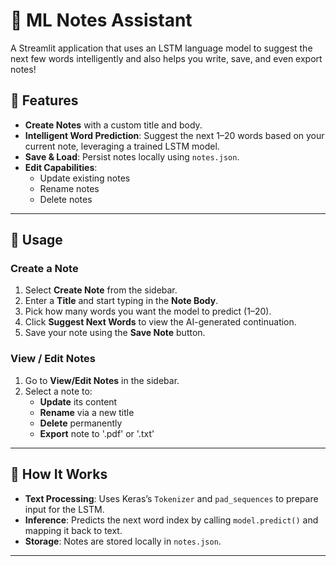 # 🧠 ML Notes Assistant

A Streamlit application that uses an LSTM language model to suggest the next few words intelligently and also helps you write, save, and even export notes!

## 🚀 Features

- **Create Notes** with a custom title and body.
- **Intelligent Word Prediction**: Suggest the next 1–20 words based on your current note, leveraging a trained LSTM model.
- **Save & Load**: Persist notes locally using `notes.json`.
- **Edit Capabilities**:
  - Update existing notes
  - Rename notes
  - Delete notes

---

## 🧩 Usage

### Create a Note
1. Select **Create Note** from the sidebar.
2. Enter a **Title** and start typing in the **Note Body**.
3. Pick how many words you want the model to predict (1–20).
4. Click **Suggest Next Words** to view the AI-generated continuation.
5. Save your note using the **Save Note** button.

### View / Edit Notes
1. Go to **View/Edit Notes** in the sidebar.
2. Select a note to:
   - **Update** its content
   - **Rename** via a new title
   - **Delete** permanently
   - **Export** note to '.pdf' or '.txt'
---

## 🧠 How It Works

- **Text Processing**: Uses Keras’s `Tokenizer` and `pad_sequences` to prepare input for the LSTM.
- **Inference**: Predicts the next word index by calling `model.predict()` and mapping it back to text.
- **Storage**: Notes are stored locally in `notes.json`.

---
